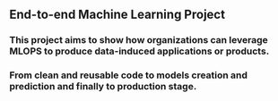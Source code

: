 ## End-to-end Machine Learning Project 

### This project aims to show how organizations can leverage MLOPS to produce data-induced applications or products. 

### From clean and reusable code to models creation and prediction and finally to production stage. 

